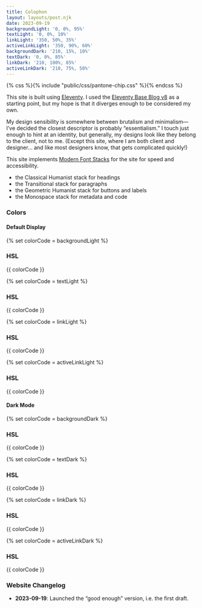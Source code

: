 ```yaml
---
title: Colophon
layout: layouts/post.njk
date: 2023-09-19
backgroundLight: '0, 0%, 95%'
textLight: '0, 0%, 10%'
linkLight: '350, 50%, 35%'
activeLinkLight: '350, 90%, 60%'
backgroundDark: '210, 15%, 10%'
textDark: '0, 0%, 85%'
linkDark: '210, 100%, 85%'
activeLinkDark: '210, 75%, 50%'
---
```


{% css %}{% include "public/css/pantone-chip.css" %}{% endcss %}

This site is built using [Eleventy](https://11ty.dev). I used the [Eleventy Base Blog v8](https://eleventy-base-blog.netlify.app) as a starting point, but my hope is that it diverges enough to be considered my own.

My design sensibility is somewhere between brutalism and minimalism—I’ve decided the closest descriptor is probably “essentialism.” I touch just enough to hint at an identity, but generally, my designs look like they belong to the client, not to me. (Except this site, where I am both client and designer... and like most designers know, that gets complicated quickly!)

This site implements [Modern Font Stacks](https://modernfontstacks.com/) for the site for speed and accessibility. 
* the Classical Humanist stack for headings
* the Transitional stack for paragraphs
* the Geometric Humanist stack for buttons and labels
* the Monospace stack for metadata and code

### Colors

#### Default Display

<div class="chip-container">

  {% set colorCode = backgroundLight %}
  <div class="chip">
    <div class="chip-color backgroundLight">
    </div>
    <div class="chip-label-box">
      <div class="chip-label">
        <h3>HSL</h3>
        <p>{{ colorCode }}</p>
      </div>
    </div>
  </div>

  {% set colorCode = textLight %}
  <div class="chip">
    <div class="chip-color textLight">
    </div>
    <div class="chip-label-box">
      <div class="chip-label">
        <h3>HSL</h3>
        <p>{{ colorCode }}</p>
      </div>
    </div>
  </div>

  {% set colorCode = linkLight %}
  <div class="chip">
    <div class="chip-color linkLight">
    </div>
    <div class="chip-label-box">
      <div class="chip-label">
        <h3>HSL</h3>
        <p>{{ colorCode }}</p>
      </div>
    </div>
  </div>

  {% set colorCode = activeLinkLight %}
  <div class="chip">
    <div class="chip-color activeLinkLight">
    </div>
    <div class="chip-label-box">
      <div class="chip-label">
        <h3>HSL</h3>
        <p>{{ colorCode }}</p>
      </div>
    </div>
  </div>

</div>

#### Dark Mode
<div class="chip-container">

  {% set colorCode = backgroundDark %}
  <div class="chip">
    <div class="chip-color backgroundDark">
    </div>
    <div class="chip-label-box">
      <div class="chip-label">
        <h3>HSL</h3>
        <p>{{ colorCode }}</p>
      </div>
    </div>
  </div>

  {% set colorCode = textDark %}
  <div class="chip">
    <div class="chip-color textDark">
    </div>
    <div class="chip-label-box">
      <div class="chip-label">
        <h3>HSL</h3>
        <p>{{ colorCode }}</p>
      </div>
    </div>
  </div>

  {% set colorCode = linkDark %}
  <div class="chip">
    <div class="chip-color linkDark">
    </div>
    <div class="chip-label-box">
      <div class="chip-label">
        <h3>HSL</h3>
        <p>{{ colorCode }}</p>
      </div>
    </div>
  </div>

  {% set colorCode = activeLinkDark %}
  <div class="chip">
    <div class="chip-color activeLinkDark">
    </div>
    <div class="chip-label-box">
      <div class="chip-label">
        <h3>HSL</h3>
        <p>{{ colorCode }}</p>
      </div>
    </div>
  </div>

</div>

### Website Changelog

* **2023-09-19**: Launched the “good enough” version, i.e. the first draft.